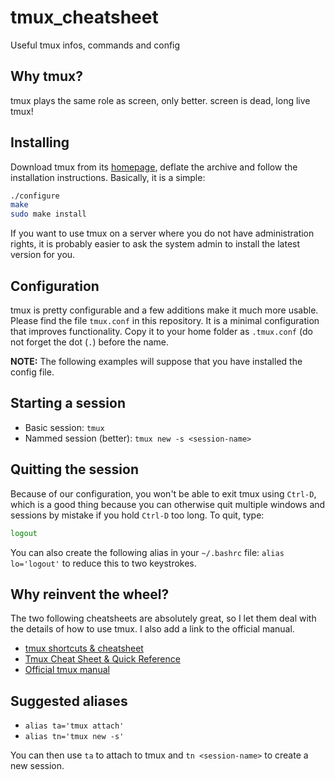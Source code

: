 # tmux_cheatsheet

Useful tmux infos, commands and config

## Why tmux?

tmux plays the same role as screen, only better. screen is dead, long live tmux!

## Installing

Download tmux from its [homepage](https://tmux.github.io/), deflate the archive and follow the installation instructions. Basically, it is a simple:

```bash
./configure
make
sudo make install
```

If you want to use tmux on a server where you do not have administration rights, it is probably easier to ask the system admin to install the latest version for you.

## Configuration

tmux is pretty configurable and a few additions make it much more usable. Please find the file `tmux.conf` in this repository. It is a minimal configuration that improves functionality. Copy it to your home folder as `.tmux.conf` (do not forget the dot (`.`) before the name.

**NOTE:** The following examples will suppose that you have installed the config file.

## Starting a session

- Basic session: `tmux`
- Nammed session (better): `tmux new -s <session-name>`

## Quitting the session

Because of our configuration, you won't be able to exit tmux using `Ctrl-D`, which is a good thing because you can otherwise quit multiple windows and sessions by mistake if you hold `Ctrl-D` too long. To quit, type:

```bash
logout
```

You can also create the following alias in your `~/.bashrc` file: `alias lo='logout'` to reduce this to two keystrokes.

## Why reinvent the wheel?

The two following cheatsheets are absolutely great, so I let them deal with the details of how to use tmux. I also add a link to the official manual.

- [tmux shortcuts & cheatsheet](https://gist.github.com/MohamedAlaa/2961058)
- [Tmux Cheat Sheet & Quick Reference](https://tmuxcheatsheet.com/)
- [Official tmux manual](http://man.openbsd.org/OpenBSD-current/man1/tmux.1)

## Suggested aliases

- `alias ta='tmux attach'`
- `alias tn='tmux new -s'`

You can then use `ta` to attach to tmux and `tn <session-name>` to create a new session.

